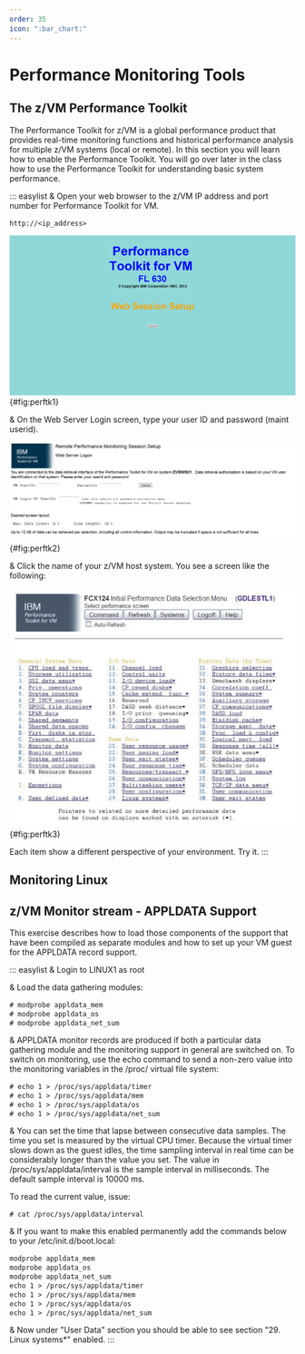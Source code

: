 ```yaml
---
order: 35
icon: ":bar_chart:"
---
```

# Performance Monitoring Tools

## The z/VM Performance Toolkit

The Performance Toolkit for z/VM is a global performance product that
provides real-time monitoring functions and historical performance
analysis for multiple z/VM systems (local or remote). In this section
you will learn how to enable the Performance Toolkit. You will go over
later in the class how to use the Performance Toolkit for understanding
basic system performance.

::: easylist
& Open your web browser to the z/VM IP address and port number for
Performance Toolkit for VM.

    http://<ip_address>

![Performance Toolkit](/imgs/perftk1.png){#fig:perftk1}

& On the Web Server Login screen, type your user ID and password (maint
userid).

![Performance Toolkit login](/imgs/perftk2.png){#fig:perftk2}

& Click the name of your z/VM host system. You see a screen like the
following:

![Performance Toolkit z/VM host](/imgs/perftk3.png){#fig:perftk3}

Each item show a different perspective of your environment. Try it.
:::

## Monitoring Linux

## z/VM Monitor stream - APPLDATA Support

This exercise describes how to load those components of the support that
have been compiled as separate modules and how to set up your VM guest
for the APPLDATA record support.

::: easylist
& Login to LINUX1 as root

& Load the data gathering modules:

```
# modprobe appldata_mem
# modprobe appldata_os
# modprobe appldata_net_sum
```

& APPLDATA monitor records are produced if both a particular data
gathering module and the monitoring support in general are switched on.
To switch on monitoring, use the echo command to send a non-zero value
into the monitoring variables in the /proc/ virtual file system:

```
# echo 1 > /proc/sys/appldata/timer
# echo 1 > /proc/sys/appldata/mem
# echo 1 > /proc/sys/appldata/os
# echo 1 > /proc/sys/appldata/net_sum
```

& You can set the time that lapse between consecutive data samples. The
time you set is measured by the virtual CPU timer. Because the virtual
timer slows down as the guest idles, the time sampling interval in real
time can be considerably longer than the value you set. The value in
/proc/sys/appldata/interval is the sample interval in milliseconds. The
default sample interval is 10000 ms.

To read the current value, issue:

```
# cat /proc/sys/appldata/interval 
```

& If you want to make this enabled permanently add the commands below to
your /etc/init.d/boot.local:

```
modprobe appldata_mem
modprobe appldata_os
modprobe appldata_net_sum
echo 1 > /proc/sys/appldata/timer
echo 1 > /proc/sys/appldata/mem
echo 1 > /proc/sys/appldata/os
echo 1 > /proc/sys/appldata/net_sum
```

& Now under "User Data" section you should be able to see section "29.
Linux systems\*" enabled.
:::
